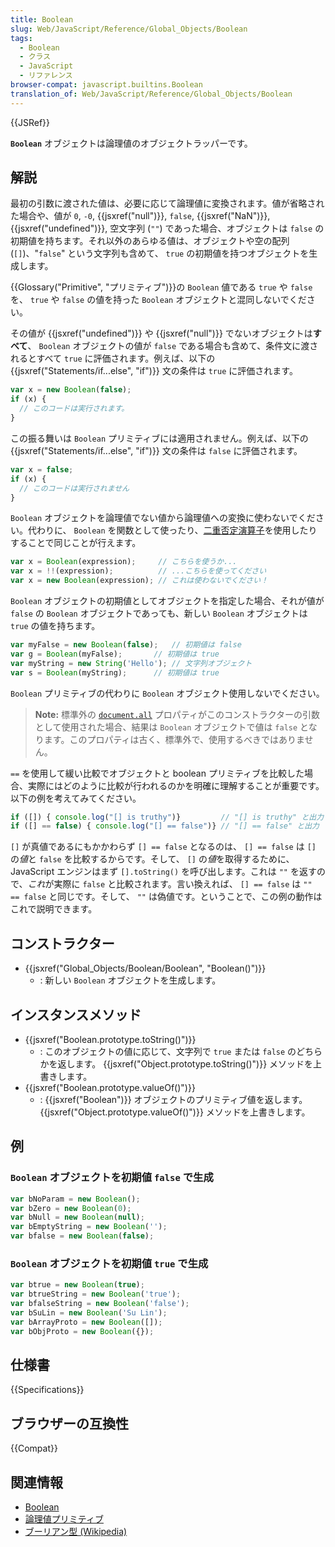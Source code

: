 ```yaml
---
title: Boolean
slug: Web/JavaScript/Reference/Global_Objects/Boolean
tags:
  - Boolean
  - クラス
  - JavaScript
  - リファレンス
browser-compat: javascript.builtins.Boolean
translation_of: Web/JavaScript/Reference/Global_Objects/Boolean
---
```

{{JSRef}}

**`Boolean`** オブジェクトは論理値のオブジェクトラッパーです。

## 解説

最初の引数に渡された値は、必要に応じて論理値に変換されます。値が省略された場合や、値が `0`, `-0`, {{jsxref("null")}}, `false`, {{jsxref("NaN")}}, {{jsxref("undefined")}},  空文字列 (`""`) であった場合、オブジェクトは `false` の初期値を持ちます。それ以外のあらゆる値は、オブジェクトや空の配列 (`[]`)、"`false`" という文字列も含めて、 `true` の初期値を持つオブジェクトを生成します。

{{Glossary("Primitive", "プリミティブ")}}の `Boolean` 値である `true` や `false` を、 `true` や `false` の値を持った `Boolean` オブジェクトと混同しないでください。

その値が {{jsxref("undefined")}} や {{jsxref("null")}} でないオブジェクトは**すべて**、 `Boolean` オブジェクトの値が `false` である場合も含めて、条件文に渡されるとすべて `true` に評価されます。例えば、以下の {{jsxref("Statements/if...else", "if")}} 文の条件は `true` に評価されます。

```js
var x = new Boolean(false);
if (x) {
  // このコードは実行されます。
}
```

この振る舞いは `Boolean` プリミティブには適用されません。例えば、以下の {{jsxref("Statements/if...else", "if")}} 文の条件は `false` に評価されます。

```js
var x = false;
if (x) {
  // このコードは実行されません
}
```

`Boolean` オブジェクトを論理値でない値から論理値への変換に使わないでください。代わりに、 `Boolean` を関数として使ったり、[二重否定演算子](/ja/docs/Web/JavaScript/Reference/Operators/Logical_NOT)を使用したりすることで同じことが行えます。

```js
var x = Boolean(expression);     // こちらを使うか...
var x = !!(expression);          // ...こちらを使ってください
var x = new Boolean(expression); // これは使わないでください！
```

`Boolean` オブジェクトの初期値としてオブジェクトを指定した場合、それが値が `false` の `Boolean` オブジェクトであっても、新しい `Boolean` オブジェクトは `true` の値を持ちます。

```js
var myFalse = new Boolean(false);   // 初期値は false
var g = Boolean(myFalse);       // 初期値は true
var myString = new String('Hello'); // 文字列オブジェクト
var s = Boolean(myString);      // 初期値は true
```

`Boolean` プリミティブの代わりに `Boolean` オブジェクト使用しないでください。

> **Note:** 標準外の [`document.all`](/ja/docs/Web/API/Document#properties) プロパティがこのコンストラクターの引数として使用された場合、結果は `Boolean` オブジェクトで値は `false` となります。このプロパティは古く、標準外で、使用するべきではありません。

`==` を使用して緩い比較でオブジェクトと boolean プリミティブを比較した場合、実際にはどのように比較が行われるのかを明確に理解することが重要です。以下の例を考えてみてください。

```js
if ([]) { console.log("[] is truthy")}         // "[] is truthy" と出力
if ([] == false) { console.log("[] == false")} // "[] == false" と出力
```

`[]` が真値であるにもかかわらず `[] == false` となるのは、 `[] == false` は `[]` の*値*と `false` を比較するからです。そして、 `[]` の*値*を取得するために、 JavaScript エンジンはまず `[].toString()` を呼び出します。これは `""` を返すので、*これ*が実際に `false` と比較されます。言い換えれば、 `[] == false` は `"" == false` と同じです。そして、 `""` は偽値です。ということで、この例の動作はこれで説明できます。

## コンストラクター

- {{jsxref("Global_Objects/Boolean/Boolean", "Boolean()")}}
  - : 新しい `Boolean` オブジェクトを生成します。

## インスタンスメソッド

- {{jsxref("Boolean.prototype.toString()")}}
  - : このオブジェクトの値に応じて、文字列で `true` または `false` のどちらかを返します。 {{jsxref("Object.prototype.toString()")}} メソッドを上書きします。
- {{jsxref("Boolean.prototype.valueOf()")}}
  - : {{jsxref("Boolean")}} オブジェクトのプリミティブ値を返します。 {{jsxref("Object.prototype.valueOf()")}} メソッドを上書きします。

## 例

### `Boolean` オブジェクトを初期値 `false` で生成

```js
var bNoParam = new Boolean();
var bZero = new Boolean(0);
var bNull = new Boolean(null);
var bEmptyString = new Boolean('');
var bfalse = new Boolean(false);
```

### `Boolean` オブジェクトを初期値 `true` で生成

```js
var btrue = new Boolean(true);
var btrueString = new Boolean('true');
var bfalseString = new Boolean('false');
var bSuLin = new Boolean('Su Lin');
var bArrayProto = new Boolean([]);
var bObjProto = new Boolean({});
```

## 仕様書

{{Specifications}}

## ブラウザーの互換性

{{Compat}}

## 関連情報

- [Boolean](/ja/docs/Glossary/Boolean)
- [論理値プリミティブ](/ja/docs/Web/JavaScript/Data_structures#boolean_type)
- [ブーリアン型 (Wikipedia)](https://ja.wikipedia.org/wiki/%E3%83%96%E3%83%BC%E3%83%AA%E3%82%A2%E3%83%B3%E5%9E%8B)
